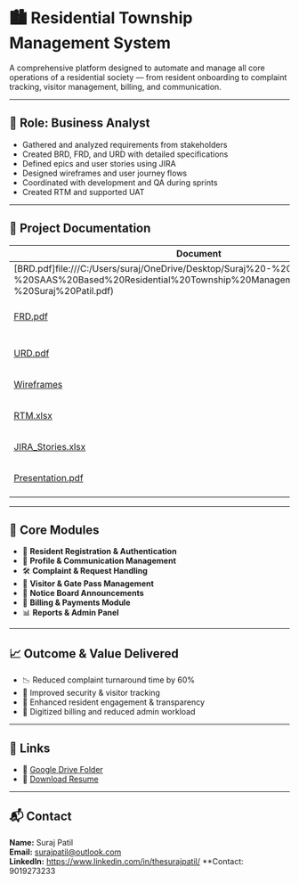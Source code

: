 # 🏙️ Residential Township Management System

A comprehensive platform designed to automate and manage all core operations of a residential society — from resident onboarding to complaint tracking, visitor management, billing, and communication.

---

## 👤 Role: Business Analyst

- Gathered and analyzed requirements from stakeholders
- Created BRD, FRD, and URD with detailed specifications
- Defined epics and user stories using JIRA
- Designed wireframes and user journey flows
- Coordinated with development and QA during sprints
- Created RTM and supported UAT

---

## 📄 Project Documentation

| Document | Description |
|----------|-------------|
| [BRD.pdf]file:///C:/Users/suraj/OneDrive/Desktop/Suraj%20-%20Project/BRD%20-%20SAAS%20Based%20Residential%20Township%20Management%20System%20-%20Suraj%20Patil.pdf) | Business Requirement Document |
| [FRD.pdf](Documents/FRD.pdf) | Functional Requirement Document |
| [URD.pdf](Documents/URD.pdf) | User Requirement Document |
| [Wireframes](Documents/Wireframes/) | Visual UI mockups |
| [RTM.xlsx](Documents/RTM.xlsx) | Requirement Traceability Matrix |
| [JIRA_Stories.xlsx](JIRA/JIRA_Stories.xlsx) | Sample JIRA backlog |
| [Presentation.pdf](Presentations/Project_Pitch_Deck.pdf) | Project Overview Slide Deck |

---

## 🧩 Core Modules

- 📝 **Resident Registration & Authentication**
- 👤 **Profile & Communication Management**
- 🛠️ **Complaint & Request Handling**
- 🚪 **Visitor & Gate Pass Management**
- 📢 **Notice Board Announcements**
- 💸 **Billing & Payments Module**
- 📊 **Reports & Admin Panel**

---

## 📈 Outcome & Value Delivered

- 📉 Reduced complaint turnaround time by 60%
- 🔐 Improved security & visitor tracking
- 📲 Enhanced resident engagement & transparency
- 🧾 Digitized billing and reduced admin workload

---

## 🔗 Links

- 📂 [Google Drive Folder](https://drive.google.com/your-shareable-link)
- 📄 [Download Resume](https://drive.google.com/your-resume-link)

---

## 📬 Contact

**Name:** Suraj Patil  
**Email:** surajpatil@outlook.com  
**LinkedIn:** https://www.linkedin.com/in/thesurajpatil/
**Contact: 9019273233


